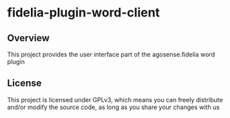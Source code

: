 # fidelia-plugin-word-client
## Overview
This project provides the user interface part of the agosense.fidelia word plugin
## License
This project is licensed under GPLv3, which means you can freely distribute and/or modify the source code, as long as you share your changes with us
